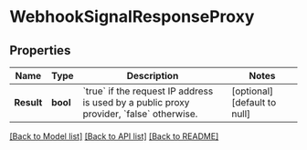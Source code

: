 # WebhookSignalResponseProxy

## Properties
Name | Type | Description | Notes
------------ | ------------- | ------------- | -------------
**Result** | **bool** | &#x60;true&#x60; if the request IP address is used by a public proxy provider, &#x60;false&#x60; otherwise.  | [optional] [default to null]

[[Back to Model list]](../README.md#documentation-for-models) [[Back to API list]](../README.md#documentation-for-api-endpoints) [[Back to README]](../README.md)

